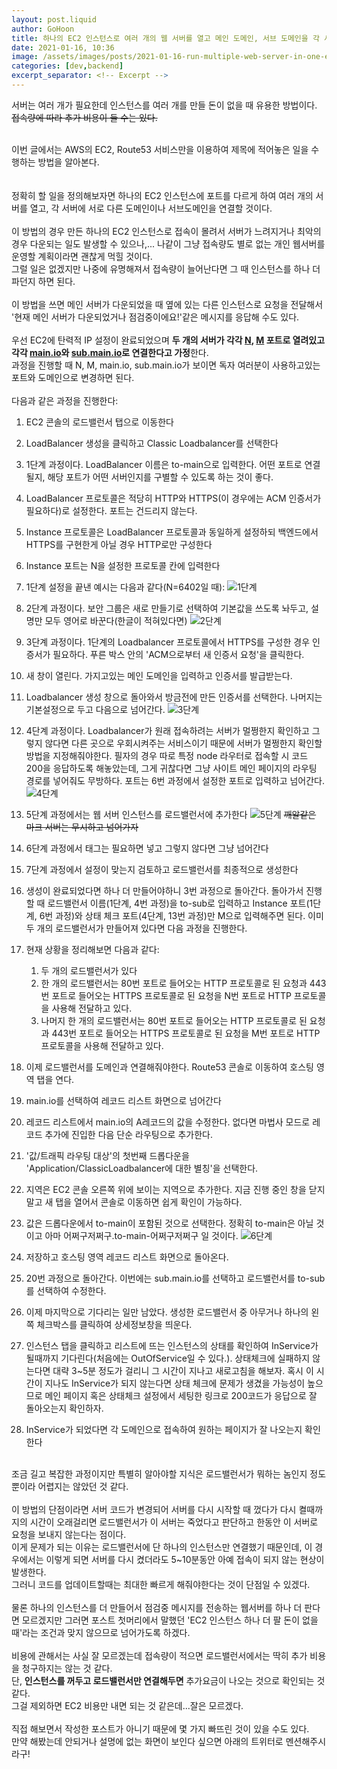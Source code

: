 ```yaml
---
layout: post.liquid
author: GoHoon
title: 하나의 EC2 인스턴스로 여러 개의 웹 서버를 열고 메인 도메인, 서브 도메인을 각 서버에 연결하기
date: 2021-01-16, 10:36
image: /assets/images/posts/2021-01-16-run-multiple-web-server-in-one-ec2-instance-with-subdomain/preview.png
categories: [dev,backend]
excerpt_separator: <!-- Excerpt -->
---
```

서버는 여러 개가 필요한데 인스턴스를 여러 개를 만들 돈이 없을 때 유용한 방법이다.   
<del>접속량에 따라 추가 비용이 들 수는 있다.</del>   
<!-- Excerpt -->
&nbsp;   
이번 글에서는 AWS의 EC2, Route53 서비스만을 이용하여 제목에 적어놓은 일을 수행하는 방법을 알아본다.   
&nbsp;   
&nbsp;   
정확히 할 일을 정의해보자면 하나의 EC2 인스턴스에 포트를 다르게 하여 여러 개의 서버를 열고, 각 서버에 서로 다른 도메인이나 서브도메인을 연결할 것이다.   
&nbsp;   
이 방법의 경우 만든 하나의 EC2 인스턴스로 접속이 몰려서 서버가 느려지거나 최악의 경우 다운되는 일도 발생할 수 있으나,... 나같이 그냥 접속량도 별로 없는
개인 웹서버를 운영할 계획이라면 괜찮게 먹힐 것이다.   
그럴 일은 없겠지만 나중에 유명해져서 접속량이 늘어난다면 그 때 인스턴스를 하나 더 파던지 하면 된다.   
&nbsp;   
이 방법을 쓰면 메인 서버가 다운되었을 때 옆에 있는 다른 인스턴스로 요청을 전달해서 '현재 메인 서버가 다운되었거나 점검중이에요!'같은 메시지를 응답해 수도 있다.   
&nbsp;   
우선 EC2에 탄력적 IP 설정이 완료되었으며 <b>두 개의 서버가 각각 <u>N</u>, <u>M</u> 포트로 열려있고 각각 <u>main.io</u>와 <u>sub.main.io</u>로 연결한다고 가정</b>한다.   
과정을 진행할 때 N, M, main.io, sub.main.io가 보이면 독자 여러분이 사용하고있는 포트와 도메인으로 변경하면 된다.   
&nbsp;   
다음과 같은 과정을 진행한다:

1. EC2 콘솔의 로드밸런서 탭으로 이동한다
2. LoadBalancer 생성을 클릭하고 Classic Loadbalancer를 선택한다
3. 1단계 과정이다. LoadBalancer 이름은 to-main으로 입력한다. 어떤 포트로 연결될지, 해당 포트가 어떤 서버인지를 구별할 수 있도록 하는 것이 좋다.
4. LoadBalancer 프로토콜은 적당히 HTTP와 HTTPS(이 경우에는 ACM 인증서가 필요하다)로 설정한다. 포트는 건드리지 않는다. 
5. Instance 프로토콜은 LoadBalancer 프로토콜과 동일하게 설정하되 백엔드에서 HTTPS를 구현한게 아닐 경우 HTTP로만 구성한다
6. Instance 포트는 N을 설정한 프로토콜 칸에 입력한다
7. 1단계 설정을 끝낸 예시는 다음과 같다(N=6402일 때): ![1단계](...image_base.../loadbalancer-1st-step.jpg)
8. 2단계 과정이다. 보안 그룹은 새로 만들기로 선택하여 기본값을 쓰도록 놔두고, 설명만 모두 영어로 바꾼다(한글이 적혀있다면)
   ![2단계](...image_base.../loadbalancer-2nd-step.jpg)
9. 3단계 과정이다. 1단계의 Loadbalancer 프로토콜에서 HTTPS를 구성한 경우 인증서가 필요하다. 푸른 박스 안의 'ACM으로부터 새 인증서 요청'을 클릭한다.
10. 새 창이 열린다. 가지고있는 메인 도메인을 입력하고 인증서를 발급받는다.
11. Loadbalancer 생성 창으로 돌아와서 방금전에 만든 인증서를 선택한다. 나머지는 기본설정으로 두고 다음으로 넘어간다.
    ![3단계](...image_base.../loadbalancer-3rd-step.jpg)
12. 4단계 과정이다. Loadbalancer가 원래 접속하려는 서버가 멀쩡한지 확인하고 그렇지 않다면 다른 곳으로 우회시켜주는 서비스이기 때문에 
    서버가 멀쩡한지 확인할 방법을 지정해줘야한다. 필자의 경우 따로 특정 node 라우터로 접속할 시 코드 200을 응답하도록 해놓았는데, 
    그게 귀찮다면 그냥 사이트 메인 페이지의 라우팅 경로를 넣어줘도 무방하다. 포트는 6번 과정에서 설정한 포트로 입력하고 넘어간다.
    ![4단계](...image_base.../loadbalancer-4th-step.jpg)
    
13. 5단계 과정에서는 웹 서버 인스턴스를 로드밸런서에 추가한다
    ![5단계](...image_base.../loadbalancer-5th-step.jpg)
    <del>깨알같은 마크 서버는 무시하고 넘어가자</del>
    
14. 6단계 과정에서 태그는 필요하면 넣고 그렇지 않다면 그냥 넘어간다
15. 7단계 과정에서 설정이 맞는지 검토하고 로드밸런서를 최종적으로 생성한다
16. 생성이 완료되었다면 하나 더 만들어야하니 3번 과정으로 돌아간다. 돌아가서 진행할 때 로드밸런서 이름(1단계, 4번 과정)을 to-sub로 입력하고 
    Instance 포트(1단계, 6번 과정)와 상태 체크 포트(4단계, 13번 과정)만 
    M으로 입력해주면 된다. 이미 두 개의 로드밸런서가 만들어져 있다면 다음 과정을 진행한다.
17. 현재 상황을 정리해보면 다음과 같다:
      1. 두 개의 로드밸런서가 있다
      2. 한 개의 로드밸런서는 80번 포트로 들어오는 HTTP 프로토콜로 된 요청과 443번 포트로 들어오는 HTTPS 프로토콜로 된 요청을 N번 포트로 HTTP 프로토콜을 사용해 전달하고 있다.
      3. 나머지 한 개의 로드밸런서는 80번 포트로 들어오는 HTTP 프로토콜로 된 요청과 443번 포트로 들어오는 HTTPS 프로토콜로 된 요청을 M번 포트로 HTTP 프로토콜을 사용해 전달하고 있다.
18. 이제 로드밸런서를 도메인과 연결해줘야한다. Route53 콘솔로 이동하여 호스팅 영역 탭을 연다.
19. main.io를 선택하여 레코드 리스트 화면으로 넘어간다
20. 레코드 리스트에서 main.io의 A레코드의 값을 수정한다. 없다면 마법사 모드로 레코드 추가에 진입한 다음 단순 라우팅으로 추가한다.
21. '값/트래픽 라우팅 대상'의 첫번째 드롭다운을 'Application/ClassicLoadbalancer에 대한 별칭'을 선택한다.
22. 지역은 EC2 콘솔 오른쪽 위에 보이는 지역으로 추가한다. 지금 진행 중인 창을 닫지 말고 새 탭을 열어서 콘솔로 이동하면 쉽게 확인이 가능하다.
23. 값은 드롭다운에서 to-main이 포함된 것으로 선택한다. 정확히 to-main은 아닐 것이고 아마 어쩌구저쩌구.to-main-어쩌구저쩌구 일 것이다.
    ![6단계](...image_base.../route53-1st-step.jpg)
24. 저장하고 호스팅 영역 레코드 리스트 화면으로 돌아온다.
25. 20번 과정으로 돌아간다. 이번에는 sub.main.io를 선택하고 로드밸런서를 to-sub를 선택하여 수정한다.
26. 이제 마지막으로 기다리는 일만 남았다. 생성한 로드밸런서 중 아무거나 하나의 왼쪽 체크박스를 클릭하여 상세정보창을 띄운다.
27. 인스턴스 탭을 클릭하고 리스트에 뜨는 인스턴스의 상태를 확인하여 InService가 될때까지 기다린다(처음에는 OutOfService일 수 있다.). 상태체크에 실패하지 않는다면 
    대략 3~5분 정도가 걸리니 그 시간이 지나고 새로고침을 해보자. 혹시 이 시간이 지나도 InService가 되지 않는다면 상태 체크에 
    문제가 생겼을 가능성이 높으므로 메인 페이지 혹은 상태체크 설정에서 세팅한 링크로 200코드가 응답으로 잘 돌아오는지 확인하자.
28. InService가 되었다면 각 도메인으로 접속하여 원하는 페이지가 잘 나오는지 확인한다

&nbsp;   
조금 길고 복잡한 과정이지만 특별히 알아야할 지식은 로드밸런서가 뭐하는 놈인지 정도 뿐이라 어렵지는 않았던 것 같다.   
&nbsp;   
이 방법의 단점이라면 서버 코드가 변경되어 서버를 다시 시작할 때 껐다가 다시 켤때까지의 시간이 오래걸리면 로드밸런서가 이 서버는 죽었다고 판단하고
한동안 이 서버로 요청을 보내지 않는다는 점이다.   
이게 문제가 되는 이유는 로드밸런서에 단 하나의 인스턴스만 연결했기 때문인데, 이 경우에서는 이렇게 되면
서버를 다시 켰더라도 5~10분동안 아예 접속이 되지 않는 현상이 발생한다.   
그러니 코드를 업데이트할때는 최대한 빠르게 해줘야한다는 것이 단점일 수 있겠다.   
&nbsp;   
물론 하나의 인스턴스를 더 만들어서 점검중 메시지를 전송하는 웹서버를 하나 더 판다면 모르겠지만 그러면 포스트 첫머리에서 말했던 'EC2 인스턴스 하나 더 팔
돈이 없을 때'라는 조건과 맞지 않으므로 넘어가도록 하겠다.   
&nbsp;   
비용에 관해서는 사실 잘 모르겠는데 접속량이 적으면 로드밸런서에서는 딱히 추가 비용을 청구하지는 않는 것 같다.   
단, **인스턴스를 꺼두고 로드밸런서만 연결해두면** 추가요금이 나오는 것으로 확인되는 것 같다.   
그걸 제외하면 EC2 비용만 내면 되는 것 같은데...잘은 모르겠다.   
&nbsp;   
직접 해보면서 작성한 포스트가 아니기 때문에 몇 가지 빠뜨린 것이 있을 수도 있다.    
만약 해봤는데 안되거나 설명에 없는 화면이 보인다 싶으면 아래의 트위터로 멘션해주시라구!
